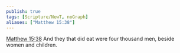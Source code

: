 ```yaml
---
publish: true
tags: [Scripture/NewT, noGraph]
aliases: ["Matthew 15:38"]
---
```

[Matthew 15:38](https://churchofjesuschrist.org/study/scriptures/nt/matt/15?lang=eng&id=p38#p38) And they that did eat were four thousand men, beside women and children.
